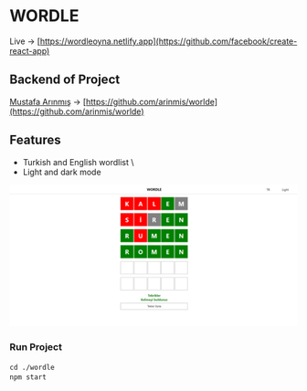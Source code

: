# WORDLE

Live -> [https://wordleoyna.netlify.app](https://github.com/facebook/create-react-app)

## Backend of Project

[Mustafa Arınmış](https://github.com/arinmis) -> [https://github.com/arinmis/worlde](https://github.com/arinmis/worlde) 

## Features
* Turkish and English wordlist \
* Light and dark mode 

![alt text](https://github.com/murat-es/wordle/blob/master/public/wordleScreenShot.png)

### Run Project
`cd ./wordle` \
`npm start`
